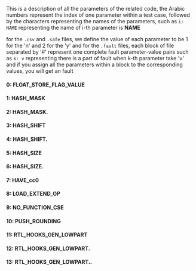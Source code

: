This is a description of all the parameters of the related code,
the Arabic numbers represent the index of one parameter within a test case,
followed by the characters representing the names of the parameters,
such as `i: NAME` representing the name of i-th parameter is **NAME** 


for the `.csv` and `.safe` files, we define the value of each parameter to be 1 for the 'n' and 2 for the 'y'
and for the `.fault` files, each block of file separated by '#' represent one complete fault parameter-value pairs
such as `k: v` representing there is a part of fault when k-th parameter take 'v'
and if you assign all the parameters within a block to the corresponding values, you will get an fault


#### 0: FLOAT_STORE_FLAG_VALUE 
#### 1: HASH_MASK 
#### 2: HASH_MASK. 
#### 3: HASH_SHIFT 
#### 4: HASH_SHIFT. 
#### 5: HASH_SIZE 
#### 6: HASH_SIZE. 
#### 7: HAVE_cc0 
#### 8: LOAD_EXTEND_OP 
#### 9: NO_FUNCTION_CSE 
#### 10: PUSH_ROUNDING 
#### 11: RTL_HOOKS_GEN_LOWPART 
#### 12: RTL_HOOKS_GEN_LOWPART. 
#### 13: RTL_HOOKS_GEN_LOWPART.. 
